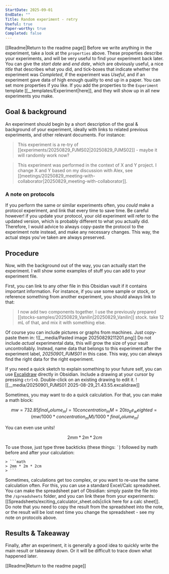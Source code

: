 ```yaml
---
StartDate: 2025-09-01
EndDate: ""
Title: Random experiment - retry
Useful: true
Paper-worthy: true
Completed: false
---
```

[[Readme|Return to the readme page]]
Before we write anything in the experiment, take a look at the `properties` above. These properties describe your experiments, and will be very useful to find your experiment back later. You can give the *start date* and *end date*, which are obviously useful, a nice *title* that describes what you did, and tick-boxes  that indicate whether the experiment was *Completed*, if the experiment was *Useful*, and if an experiment gave data of high enough quality to end up in a paper. You can set more properties if you like. If you add the properties to the `Experiment` template [[__templates/Experiment|here]], and they will show up in all new experiments you make.
## Goal & background
An experiment should begin by a short description of the goal & background of your experiment, ideally with links to related previous experiments, and other relevant documents.  For instance:

> This experiment is a re-try of [[experiments/20250829_PJMS02|20250829_PJMS02]] - maybe it will randomly work now?

> This experiment was performed in the context of X and Y project. I change X and Y based on my discussion with Alex, see [[meetings/20250829_meeting-with-collaborator|20250829_meeting-with-collaborator]].

### A note on protocols
If you perform the same or similar experiments often, you *could* make a protocol experiment, and link that every time to save time. Be careful however! if you update your protocol, your old experiment will refer to the updated version, which is probably different to what you actually did. Therefore, I would advice to always copy-paste the protocol to the experiment note instead, and make any necessary changes. This way, the actual steps you've taken are always preserved.

## Procedure
Now, with the background out of the way, you can actually start the experiment. I will show some examples of stuff you can add to your experiment file.

First, you can link to any other file in this Obsidian vault if it contains important information. For instance, if you use some sample or stock, or reference something from another experiment, you should always link to that:

> I now add two components together. I use the previously prepared  [[stocks-samples/20250829_Vanilin|20250829_Vanilin]] stock. take 12 mL of that, and mix it with something else.

Of course you can include pictures or graphs from machines. Just copy-paste them in:
![[__media/Pasted image 20250829211201.png]]
Do not include *actual* experimental data, this will grow the size of your vault uncontrollably. Instead, name data that belongs to this experiment after the experiment label, *20250901_PJMS01* in this case. This way, you can always find the right data for the right experiment.


If you need a quick sketch to explain something to your future self, you can use [Excalidraw](https://excalidraw.com/) directly in Obsidian. Include a drawing at your cursor by pressing `ctrl+D`. Double-click on an existing drawing to edit it.
![[__media/20250901_PJMS01 2025-08-29_21.43.55.excalidraw]]

Sometimes, you may want to do a quick calculation. For that, you can make a math block:

```math
mw = 732.85
final_volume_ml = 10
concentration_mM = 20
to_be_weighted = (mw/1000*concentration_mM)/1000*final_volume_ml
```

You can even use units!
```math
2mm * 2m * 2cm
```

To use those, just type three backticks (these things: `` ` ``) followed by math before and after your calculation:
``` 
> ```math
> 2mm * 2m * 2cm
> ```
```
 
Sometimes, calculations get too complex, or you want to re-use the same calculation often.  For this, you can use a standard Excel/Calc spreadsheet. You can make the spreadsheet part of Obsidian: simply paste the file into the `/spreadsheets` folder, and you can link these from your experiments: [[Spreadsheets/exciting_calculator_sheet.ods|click here for a calc sheet]]. Do note that you need to copy the result from the spreadsheet into the note, or the result will be lost next time you change the spreadsheet - see my note on protocols above.

## Results & Takeaway
Finally, after an experiment, it is generally a good idea to quickly write the main result or takeaway down. Or it will be difficult to trace down what happened later.

[[Readme|Return to the readme page]]